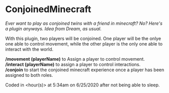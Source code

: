 # ConjoinedMinecraft
*Ever want to play as conjoined twins with a friend in minecraft? No? Here's a plugin anyways. Idea from Dream, as usual.*  

With this plugin, two players will be conjoined. One player will be the onlye one able to control movement, while the other player is the only one able to interact with the world.  

**/movement (playerName)** to Assign a player to control movement.  
**/interact (playerName)** to assign a player to control interactions.  
**/conjoin** to start the conjoined minecraft experience once a player has been assigned to both roles.  

Coded in <hour(s)> at 5:34am on 6/25/2020 after not being able to sleep.
